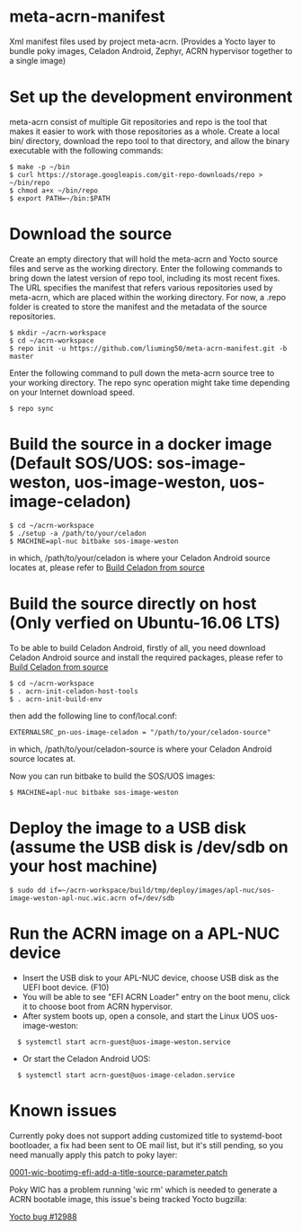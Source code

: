 # meta-acrn-manifest
Xml manifest files used by project meta-acrn. (Provides a Yocto layer to bundle poky images, Celadon Android, Zephyr, ACRN hypervisor together to a single image)


# Set up the development environment

meta-acrn consist of multiple Git repositories and repo is the tool that makes it easier to work with those repositories as a whole. Create a local bin/ directory, download the repo tool to that directory, and allow the binary executable with the following commands:

```
$ make -p ~/bin
$ curl https://storage.googleapis.com/git-repo-downloads/repo > ~/bin/repo
$ chmod a+x ~/bin/repo
$ export PATH=~/bin:$PATH
```


# Download the source

Create an empty directory that will hold the meta-acrn and Yocto source files and serve as the working directory. Enter the following commands to bring down the latest version of repo tool, including its most recent fixes. The URL specifies the manifest that refers various repositories used by meta-acrn, which are placed within the working directory. For now, a .repo folder is created to store the manifest and the metadata of the source repositories.

```
$ mkdir ~/acrn-workspace
$ cd ~/acrn-workspace
$ repo init -u https://github.com/liuming50/meta-acrn-manifest.git -b master
```

Enter the following command to pull down the meta-acrn source tree to your working directory. The repo sync operation might take time depending on your Internet download speed.

```
$ repo sync
```


# Build the source in a docker image (Default SOS/UOS: sos-image-weston, uos-image-weston, uos-image-celadon)

```
$ cd ~/acrn-workspace
$ ./setup -a /path/to/your/celadon
$ MACHINE=apl-nuc bitbake sos-image-weston
```

in which, /path/to/your/celadon is where your Celadon Android source locates at, please refer to [Build Celadon from source](https://01.org/projectceladon/documentation/getting_started/build-source)


# Build the source directly on host (Only verfied on Ubuntu-16.06 LTS)

To be able to build Celadon Android, firstly of all, you need download Celadon Android source and install the required packages, please refer to [Build Celadon from source](https://01.org/projectceladon/documentation/getting_started/build-source)

```
$ cd ~/acrn-workspace
$ . acrn-init-celadon-host-tools
$ . acrn-init-build-env
```

then add the following line to conf/local.conf:
```
EXTERNALSRC_pn-uos-image-celadon = "/path/to/your/celadon-source"
```

in which, /path/to/your/celadon-source is where your Celadon Android source locates at.

Now you can run bitbake to build the SOS/UOS images:
```
$ MACHINE=apl-nuc bitbake sos-image-weston
```


# Deploy the image to a USB disk (assume the USB disk is /dev/sdb on your host machine)

```
$ sudo dd if=~/acrn-workspace/build/tmp/deploy/images/apl-nuc/sos-image-weston-apl-nuc.wic.acrn of=/dev/sdb
```


# Run the ACRN image on a APL-NUC device

- Insert the USB disk to your APL-NUC device, choose USB disk as the UEFI boot device. (F10)
- You will be able to see "EFI ACRN Loader" entry on the boot menu, click it to choose boot from ACRN hypervisor.
- After system boots up, open a console, and start the Linux UOS uos-image-weston:

```
  $ systemctl start acrn-guest@uos-image-weston.service
```

- Or start the Celadon Android UOS:
```
  $ systemctl start acrn-guest@uos-image-celadon.service
```


# Known issues

Currently poky does not support adding customized title to systemd-boot bootloader, a fix had been sent to OE mail list, but it's still pending, so you need manually apply this patch to poky layer:

[0001-wic-bootimg-efi-add-a-title-source-parameter.patch](https://patchwork.openembedded.org/patch/155888/)

Poky WIC has a problem running 'wic rm' which is needed to generate a ACRN bootable image, this issue's being tracked Yocto bugzilla:

[Yocto bug #12988](https://bugzilla.yoctoproject.org/show_bug.cgi?id=12988)
